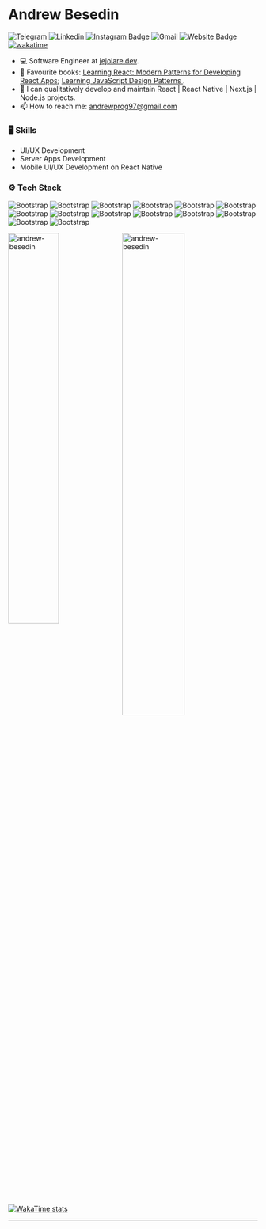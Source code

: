 # Andrew Besedin



[![Telegram](https://img.shields.io/badge/Telegram-24A1DE?logo=Telegram&logoColor=white)](https://t.me/an83679)
[![Linkedin](https://img.shields.io/badge/-LinkedIn-blue?style=flat&logo=Linkedin&logoColor=white)](https://www.linkedin.com/in/andrei-besedin-293305254/)
[![Instagram Badge](https://img.shields.io/badge/-Instagram-purple?logo=instagram&logoColor=white&link=https://instagram.com/andrewbesedin/)](https://www.instagram.com/andrewbesedin)
[![Gmail](https://img.shields.io/badge/-Gmail-c14438?style=flat&logo=Gmail&logoColor=white)](mailto:andrewprog97@gmail.com)
[![Website Badge](https://img.shields.io/badge/-Website-c14438?style=flat&logo=Google-Chrome&logoColor=white&link=https://kwork.ru/user/andrewprog97)](https://kwork.ru/user/andrewprog97)
[![wakatime](https://wakatime.com/badge/user/61e7426a-007b-46a9-9cb4-3f4a6b6e6623.svg)](https://wakatime.com/@61e7426a-007b-46a9-9cb4-3f4a6b6e6623)

- 💻 Software Engineer at [jejolare.dev](https://jejolare.dev/).
- 🤔 Favourite books: [Learning React: Modern Patterns for Developing React Apps](https://www.oreilly.com/library/view/learning-react-2nd/9781492051718/); [Learning JavaScript Design Patterns ](https://www.oreilly.com/library/view/learning-javascript-design/9781098139865/).
- 🌱 I can qualitatively develop and maintain React | React Native | Next.js | Node.js projects.
- 📫 How to reach me: andrewprog97@gmail.com


### 🖥 Skills

- UI/UX Development
- Server Apps Development
- Mobile UI/UX Development on React Native
### ⚙️ Tech Stack

![Bootstrap](https://img.shields.io/badge/-TypeScript-05122A?style=flat&logo=TypeScript&color=353535) ![Bootstrap](https://img.shields.io/badge/-React-05122A?style=flat&logo=React&color=353535) ![Bootstrap](https://img.shields.io/badge/-Next.js-05122A?style=flat&logo=Next.js&color=353535) ![Bootstrap](https://img.shields.io/badge/-SASS-05122A?style=flat&logo=SASS&color=353535) ![Bootstrap](https://img.shields.io/badge/-Redux-05122A?style=flat&logo=Redux&color=353535) ![Bootstrap](https://img.shields.io/badge/-Node.js-05122A?style=flat&logo=Node.js&color=353535) ![Bootstrap](https://img.shields.io/badge/-Express-05122A?style=flat&logo=Express&color=353535) ![Bootstrap](https://img.shields.io/badge/-NestJS-05122A?style=flat&logo=NestJS&color=353535) ![Bootstrap](https://img.shields.io/badge/-PostgresQL-05122A?style=flat&logo=PostgresQL&color=353535) ![Bootstrap](https://img.shields.io/badge/-MySQL-05122A?style=flat&logo=MySQL&color=353535) ![Bootstrap](https://img.shields.io/badge/-mongodb-05122A?style=flat&logo=mongodb&color=353535) ![Bootstrap](https://img.shields.io/badge/-Redis-05122A?style=flat&logo=Redis&color=353535) ![Bootstrap](https://img.shields.io/badge/-Docker-05122A?style=flat&logo=Docker&color=353535) ![Bootstrap](https://img.shields.io/badge/-Jira-05122A?style=flat&logo=Jira&color=353535)

<div>
  <img width="45%" align="left" src="https://github-readme-stats.vercel.app/api/top-langs?username=andrew-besedin&show_icons=true&locale=en&layout=compact" alt="andrew-besedin" />
  <img width="50%"  src="https://github-readme-streak-stats.herokuapp.com/?user=andrew-besedin&" alt="andrew-besedin" />
</div>

[![WakaTime stats](https://github-readme-stats.vercel.app/api/wakatime?username=an83679&layout=compact)](https://wakatime.com/@an83679)

---